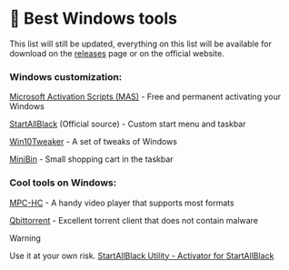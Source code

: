 # 🩵 Best Windows tools
This list will still be updated, everything on this list will be available for download on the [releases](https://github.com/DEADS1KE/Windows-tools/releases) page or on the official website.

### Windows customization:
[Microsoft Activation Scripts (MAS)](https://github.com/DEADS1KE/Windows-tools/releases/tag/MAS) - Free and permanent activating your Windows

[StartAllBlack](https://www.startallback.com/download.php) (Official source) - Custom start menu and taskbar

[Win10Tweaker](https://github.com/DEADS1KE/Windows-tools/releases/tag/Win10Tweaker) - A set of tweaks of Windows

[MiniBin](https://github.com/DEADS1KE/Windows-tools/releases/tag/MiniBin) - Small shopping cart in the taskbar

### Cool tools on Windows:
[MPC-HC](https://github.com/DEADS1KE/Windows-tools/releases/tag/MPC-HC) - A handy video player that supports most formats

[Qbittorrent](https://github.com/DEADS1KE/Windows-tools/releases/tag/qbittorrent) - Excellent torrent client that does not contain malware

> [!WARNING]
> Use it at your own risk. [StartAllBlack Utility - Activator for StartAllBlack](https://github.com/Aetherinox/startallback-utility)
